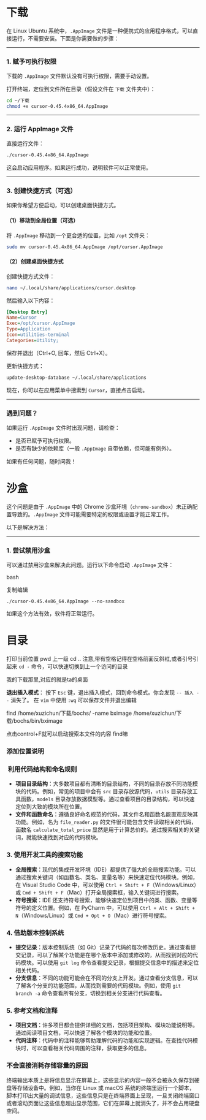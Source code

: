 
# 下载

在 Linux Ubuntu 系统中，`.AppImage` 文件是一种便携式的应用程序格式，可以直接运行，不需要安装。下面是你需要做的步骤：

---

### 1. **赋予可执行权限**

下载的 `.AppImage` 文件默认没有可执行权限，需要手动设置。

打开终端，定位到文件所在目录（假设文件在 `下载` 文件夹中）：

```bash
cd ~/下载
chmod +x cursor-0.45.4x86_64.AppImage
```

---

### 2. **运行 AppImage 文件**

直接运行文件：

```bash
./cursor-0.45.4x86_64.AppImage
```

这会启动应用程序。如果运行成功，说明软件可以正常使用。

---

### 3. **创建快捷方式（可选）**

如果你希望方便启动，可以创建桌面快捷方式。

#### （1）移动到全局位置（可选）

将 `.AppImage` 移动到一个更合适的位置，比如 `/opt` 文件夹：

```bash
sudo mv cursor-0.45.4x86_64.AppImage /opt/cursor.AppImage
```

#### （2）创建桌面快捷方式

创建快捷方式文件：

```bash
nano ~/.local/share/applications/cursor.desktop
```

然后输入以下内容：

```ini
[Desktop Entry]
Name=Cursor
Exec=/opt/cursor.AppImage
Type=Application
Icon=utilities-terminal
Categories=Utility;
```

保存并退出（Ctrl+O, 回车，然后 Ctrl+X）。

更新快捷方式：

```bash
update-desktop-database ~/.local/share/applications
```

现在，你可以在应用菜单中搜索到 `Cursor`，直接点击启动。

---

### 遇到问题？

如果运行 `.AppImage` 文件时出现问题，请检查：

- 是否已赋予可执行权限。
- 是否有缺少的依赖库（一般 `.AppImage` 自带依赖，但可能有例外）。

如果有任何问题，随时问我！



# 沙盒
这个问题是由于 `.AppImage` 中的 Chrome 沙盒环境（`chrome-sandbox`）未正确配置导致的。`.AppImage` 文件可能需要特定的权限或设置才能正常工作。

以下是解决方法：

---

### 1. **尝试禁用沙盒**

可以通过禁用沙盒来解决此问题。运行以下命令启动 `.AppImage` 文件：

bash

复制编辑

`./cursor-0.45.4x86_64.AppImage --no-sandbox`

如果这个方法有效，软件将正常运行。








# 目录
打印当前位置  pwd
上一级  cd ..
注意,带有空格记得在空格前面反斜杠,或者引号引起来
`cd -` 命令，可以快速切换到上一个访问的目录


我的下载那里,对应的就是ta的桌面

**退出插入模式**： 按下 `Esc` 键，退出插入模式，回到命令模式。你会发现 `-- 插入 --` 消失了。
在 `vim` 中使用 `:wq` 可以保存文件并退出编辑


find /home/xuzichun/下载/bochs/ -name bximage
/home/xuzichun/下载/bochs/bin/bximage 



点击control+F就可以启动搜索本文件的内容  find嘛

### 添加位置说明



###  利用代码结构和命名规则

  

- **项目目录结构**：大多数项目都有清晰的目录结构，不同的目录存放不同功能模块的代码。例如，常见的项目中会有 `src` 目录存放源代码，`utils` 目录存放工具函数，`models` 目录存放数据模型等。通过查看项目的目录结构，可以快速定位到大致的模块所在位置。
- **文件和函数命名**：遵循良好命名规范的代码，其文件名和函数名能直观反映其功能。例如，名为 `file_reader.py` 的文件很可能包含文件读取相关的代码，函数名 `calculate_total_price` 显然是用于计算总价的。通过搜索相关的关键词，就能快速找到对应的代码模块。

### 3. 使用开发工具的搜索功能

  

- **全局搜索**：现代的集成开发环境（IDE）都提供了强大的全局搜索功能。可以通过搜索关键词（如函数名、类名、变量名等）来快速定位代码模块。例如，在 Visual Studio Code 中，可以使用 `Ctrl + Shift + F`（Windows/Linux）或 `Cmd + Shift + F`（Mac）打开全局搜索框，输入关键词进行搜索。
- **符号搜索**：IDE 还支持符号搜索，能够快速定位到项目中的类、函数、变量等符号的定义位置。例如，在 PyCharm 中，可以使用 `Ctrl + Alt + Shift + N`（Windows/Linux）或 `Cmd + Opt + O`（Mac）进行符号搜索。

### 4. 借助版本控制系统

  

- **提交记录**：版本控制系统（如 Git）记录了代码的每次修改历史。通过查看提交记录，可以了解某个功能是在哪个版本中添加或修改的，从而找到对应的代码模块。可以使用 `git log` 命令查看提交记录，根据提交信息中的描述来定位相关代码。
- **分支信息**：不同的功能可能会在不同的分支上开发。通过查看分支信息，可以了解各个分支的功能范围，从而找到需要的代码模块。例如，使用 `git branch -a` 命令查看所有分支，切换到相关分支进行代码查看。

### 5. 参考文档和注释

  

- **项目文档**：许多项目都会提供详细的文档，包括项目架构、模块功能说明等。通过阅读项目文档，可以快速了解各个模块的功能和位置。
- **代码注释**：代码中的注释能够帮助理解代码的功能和实现逻辑。在查找代码模块时，可以查看相关代码周围的注释，获取更多的信息。


### 不会直接消耗存储容量的原因

  

终端输出本质上是将信息显示在屏幕上，这些显示的内容一般不会被永久保存到硬盘等存储设备中。例如，当你在 Linux 或 macOS 系统的终端里运行一个脚本，脚本打印出大量的调试信息，这些信息只是在终端界面上呈现，一旦关闭终端窗口或者滚动页面让这些信息超出显示范围，它们在屏幕上就消失了，并不会占用硬盘空间。